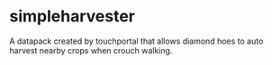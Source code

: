 # simpleharvester
A datapack created by touchportal that allows diamond hoes to auto harvest nearby crops when crouch walking.
